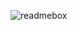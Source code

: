 ![readmebox](https://github.com/salluthdev/salluthdev/assets/83701344/19b6f919-6fd8-4535-9b15-3e716ed5b360)

